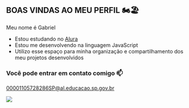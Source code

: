 ## BOAS VINDAS AO MEU PERFIL 🏍️🏖️

Meu nome é Gabriel

- Estou estudando no [Alura](https://www.alura.com.br)
- Estou me desenvolvendo na linguagem JavaScript
- Utilizo esse espaço para minha organização e compartilhamento dos meu projetos desenvolvidos

### Você pode entrar em contato comigo 📫

00001105728286SP@al.educacao.sp.gov.br



![](https://media.tenor.com/DuThn51FjPcAAAAM/nerd-emoji-nerd.gif)
